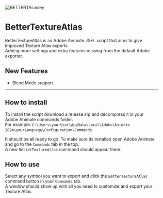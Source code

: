 ![BETTERTAsmiley](https://github.com/user-attachments/assets/104fd239-8db4-43de-97e3-b3bb7efa545b)

# BetterTextureAtlas
BetterTextureAtlas is an Adobe Animate JSFL script that aims to give improved Texture Atlas exports.<br>
Adding more settings and extra features missing from the default Adobe exporter.

## New Features
* Blend Mode support

___

## How to install
To install the script download a release zip and decompress it in your Adobe Animate commands folder.<br>
For example: ``C:\Users\yourUser\AppData\Local\Adobe\Animate 2024\yourLanguage\Configuration\Commands``.

It should be all ready to go! To make sure its installed open Adobe Animate and go to the ``Commands`` tab in the top.<br>
A new ``BetterTextureAtlas`` command should appear there.

## How to use
Select any symbol you want to export and click the ``BetterTextureAtlas`` command button in your ``Commands`` tab.<br>
A window should show up with all you need to customize and export your Texture Atlas.
